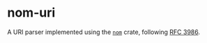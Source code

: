 # nom-uri

A URI parser implemented using the [`nom`](https://crates.io/crates/nom) crate, following [RFC 3986](https://datatracker.ietf.org/doc/html/rfc3986).
